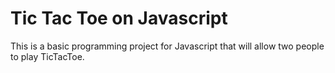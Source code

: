 # Tic Tac Toe on Javascript

This is a basic programming project for Javascript that will allow two people to play TicTacToe.
